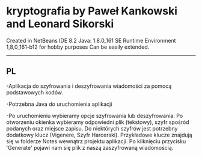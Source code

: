 # kryptografia by Paweł Kankowski and Leonard Sikorski

Created in NetBeans IDE 8.2 Java: 1.8.0_161 SE Runtime Environment 1,8,0_161-b12 for hobby purposes
Can be easily extended.


------------------------------------------------------------------------------------------------
PL
------------------------------------------------------------------------------------------------
-Aplikacja do szyfrowania i deszyfrowania wiadomości za pomocą podstawowych kodów.

-Potrzebna Java do uruchomienia aplikacji


-Po uruchomieniu wybieramy opcje szyfrowania lub deszyfrowania. Po otworzeniu okienka wybieramy odpowiedni plik (tekstowy), szyfr spośród podanych oraz miejsce zapisu. Do niektórych szyfrów jest potrzebny dodatkowy klucz (Vigenere, Szyfr Harcerski). Przykładowe klucze znajdują się w folderze Notes wewnątrz projektu aplikacji. Po kliknięciu przycisku 'Generate' pojawi nam się plik z naszą zaszyfrowaną wiadomością. 








